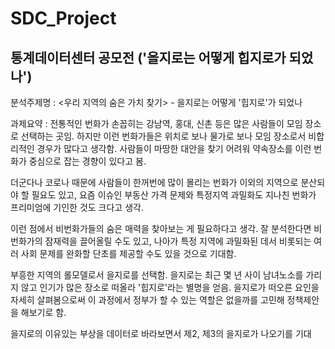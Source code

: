 # SDC_Project
통계데이터센터 공모전 ('을지로는 어떻게 힙지로가 되었나') 
-
 분석주제명 : <우리 지역의 숨은 가치 찾기> - 을지로는 어떻게 '힙지로'가 되었나 

과제요약 : 전통적인 번화가 손꼽히는 강남역, 홍대, 신촌 등은 많은 사람들이 모임 장소로 선택하는 곳임. 하지만 이런 번화가들은 위치로 보나 물가로 보나 모임 장소로서 비합리적인 경우가 많다고 생각함. 사람들이 마땅한 대안을 찾기 어려워 약속장소를 이런 번화가 중심으로 잡는 경향이 있다고 봄. 

 더군다나 코로나 때문에 사람들이 한꺼번에 많이 몰리는 번화가 이외의 지역으로 분산되야 할 필요도 있고, 요즘 이슈인 부동산 가격 문제와 특정지역 과밀화도 지나친 번화가 프리미엄에 기인한 것도 크다고 생각.
 
 이런 점에서 비번화가들의 숨은 매력을  찾아보는 게 필요하다고 생각. 잘 분석한다면 비번화가의 잠재력을 끌어올릴 수도 있고, 나아가 특정 지역에 과밀화된 데서 비롯되는 여러 사회 문제를 완화할 단초를 제공할 수도 있을 것으로 기대함.

 부흥한 지역의 롤모델로서 을지로를 선택함. 을지로는 최근 몇 년 사이 남녀노소를 가리지 않고 인기가 많은 장소로 떠올라 '힙지로'라는 별명을 얻음. 을지로가 떠오른 요인을 자세히 살펴봄으로써 이 과정에서 정부가 할 수 있는 역할은 없을까를 고민해 정책제안을 해보기로 함.


을지로의 이유있는 부상을 데이터로 바라보면서 제2, 제3의 을지로가 나오기를 기대
